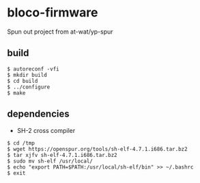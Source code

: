 # bloco-firmware
Spun out project from at-wat/yp-spur

## build
```
$ autoreconf -vfi
$ mkdir build
$ cd build
$ ../configure
$ make
```

## dependencies
* SH-2 cross compiler
```
$ cd /tmp
$ wget https://openspur.org/tools/sh-elf-4.7.1.i686.tar.bz2
$ tar xjfv sh-elf-4.7.1.i686.tar.bz2
$ sudo mv sh-elf /usr/local/
$ echo "export PATH=$PATH:/usr/local/sh-elf/bin" >> ~/.bashrc
$ exit
```
